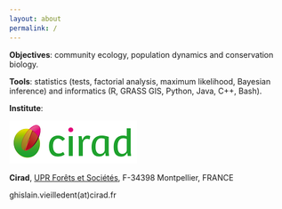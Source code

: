 ```yaml
---
layout: about
permalink: /
---
```


**Objectives**: community ecology, population dynamics and conservation biology.

**Tools**: statistics (tests, factorial analysis, maximum likelihood, Bayesian inference) and informatics (R, GRASS GIS, Python, Java, C++, Bash).

**Institute**:

[![logo-Cirad](/images/logos/logo-Cirad.png "Cirad")](http://ur-forets-societes.cirad.fr/) 

**Cirad**, [UPR Forêts et Sociétés](http://ur-forets-societes.cirad.fr/), F-34398 Montpellier, FRANCE

ghislain.vieilledent(at)cirad.fr
